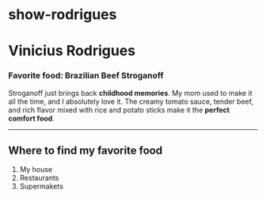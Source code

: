 # show-rodrigues
# Vinicius Rodrigues
### Favorite food: Brazilian Beef Stroganoff
Stroganoff just brings back **childhood memories**. My mom used to make it all the time, and I absolutely love it. The creamy tomato sauce, tender beef, and rich flavor mixed with rice and potato sticks make it the **perfect comfort food**.

---

## Where to find my favorite food
1. My house
2. Restaurants
3. Supermakets